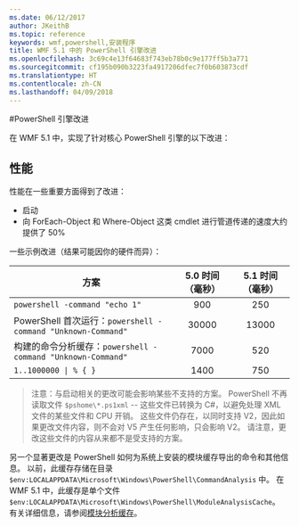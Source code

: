```yaml
---
ms.date: 06/12/2017
author: JKeithB
ms.topic: reference
keywords: wmf,powershell,安装程序
title: WMF 5.1 中的 PowerShell 引擎改进
ms.openlocfilehash: 3c69c4e13f64683f743eb78b0c9e177ff5b3a771
ms.sourcegitcommit: cf195b090b3223fa4917206dfec7f0b603873cdf
ms.translationtype: HT
ms.contentlocale: zh-CN
ms.lasthandoff: 04/09/2018
---
```

#<a name="powershell-engine-improvements"></a>PowerShell 引擎改进

在 WMF 5.1 中，实现了针对核心 PowerShell 引擎的以下改进：


## <a name="performance"></a>性能 ##

性能在一些重要方面得到了改进：

- 启动
- 向 ForEach-Object 和 Where-Object 这类 cmdlet 进行管道传递的速度大约提供了 50%

一些示例改进（结果可能因你的硬件而异）：

| 方案 | 5.0 时间（毫秒） | 5.1 时间（毫秒） |
| -------- | :---------------: | :---------------: |
| `powershell -command "echo 1"` | 900 | 250 |
| PowerShell 首次运行：`powershell -command "Unknown-Command"` | 30000 | 13000 |
| 构建的命令分析缓存：`powershell -command "Unknown-Command"` | 7000 | 520 |
| <code>1..1000000 &#124; % { }</code> | 1400 | 750 |

> 注意：与启动相关的更改可能会影响某些不支持的方案。
> PowerShell 不再读取文件 `$pshome\*.ps1xml` -- 这些文件已转换为 C#，以避免处理 XML 文件的某些文件和 CPU 开销。
这些文件仍存在，以同时支持 V2，因此如果更改文件内容，则不会对 V5 产生任何影响，只会影响 V2。
请注意，更改这些文件的内容从来都不是受支持的方案。

另一个显著更改是 PowerShell 如何为系统上安装的模块缓存导出的命令和其他信息。
以前，此缓存存储在目录 `$env:LOCALAPPDATA\Microsoft\Windows\PowerShell\CommandAnalysis` 中。
在 WMF 5.1 中，此缓存是单个文件 `$env:LOCALAPPDATA\Microsoft\Windows\PowerShell\ModuleAnalysisCache`。
有关详细信息，请参阅[模块分析缓存](scenarios-features.md#module-analysis-cache)。